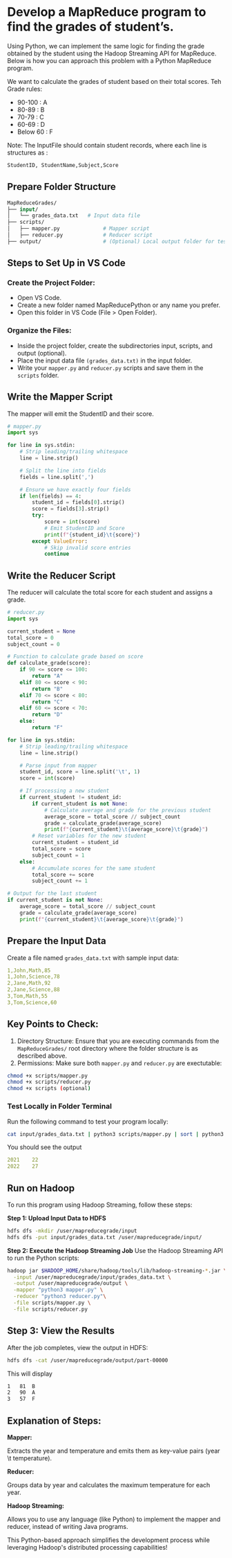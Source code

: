 # Develop a MapReduce program to find the grades of student’s.

Using Python, we can implement the same logic for finding the grade obtained by the student using the Hadoop Streaming API for MapReduce. Below is how you can approach this problem with a Python MapReduce program.

We want to calculate the grades of student based on their total scores. Teh Grade rules: 

* 90-100 : A
* 80-89  : B
* 70-79  : C
* 60-69  : D
* Below 60 : F

Note: The InputFile should contain student records, where each line is structures as : 

```bash
StudentID, StudentName,Subject,Score
```

## Prepare Folder Structure

```graphql
MapReduceGrades/
├── input/
│   └── grades_data.txt   # Input data file
├── scripts/
│   ├── mapper.py              # Mapper script
│   ├── reducer.py             # Reducer script
├── output/                    # (Optional) Local output folder for testing
```

## Steps to Set Up in VS Code

### Create the Project Folder:

* Open VS Code.
* Create a new folder named MapReducePython or any name you prefer.
* Open this folder in VS Code (File > Open Folder).

### Organize the Files:

* Inside the project folder, create the subdirectories input, scripts, and output (optional).
* Place the input data file `(grades_data.txt)` in the input folder.
* Write your `mapper.py` and `reducer.py` scripts and save them in the `scripts` folder.


## Write the Mapper Script
The mapper will emit the StudentID and their score.

```python
# mapper.py
import sys

for line in sys.stdin:
    # Strip leading/trailing whitespace
    line = line.strip()

    # Split the line into fields
    fields = line.split(',')

    # Ensure we have exactly four fields
    if len(fields) == 4:
        student_id = fields[0].strip()
        score = fields[3].strip()
        try:
            score = int(score)
            # Emit StudentID and Score
            print(f"{student_id}\t{score}")
        except ValueError:
            # Skip invalid score entries
            continue
```

## Write the Reducer Script
The reducer will calculate the total score for each student and assigns a grade.
```python
# reducer.py
import sys

current_student = None
total_score = 0
subject_count = 0

# Function to calculate grade based on score
def calculate_grade(score):
    if 90 <= score <= 100:
        return "A"
    elif 80 <= score < 90:
        return "B"
    elif 70 <= score < 80:
        return "C"
    elif 60 <= score < 70:
        return "D"
    else:
        return "F"

for line in sys.stdin:
    # Strip leading/trailing whitespace
    line = line.strip()

    # Parse input from mapper
    student_id, score = line.split('\t', 1)
    score = int(score)

    # If processing a new student
    if current_student != student_id:
        if current_student is not None:
            # Calculate average and grade for the previous student
            average_score = total_score // subject_count
            grade = calculate_grade(average_score)
            print(f"{current_student}\t{average_score}\t{grade}")
        # Reset variables for the new student
        current_student = student_id
        total_score = score
        subject_count = 1
    else:
        # Accumulate scores for the same student
        total_score += score
        subject_count += 1

# Output for the last student
if current_student is not None:
    average_score = total_score // subject_count
    grade = calculate_grade(average_score)
    print(f"{current_student}\t{average_score}\t{grade}")
```
## Prepare the Input Data
Create a file named <code>grades_data.txt</code> with sample input data:

```yaml
1,John,Math,85
1,John,Science,78
2,Jane,Math,92
2,Jane,Science,88
3,Tom,Math,55
3,Tom,Science,60
```

## Key Points to Check: 
1. Directory Structure: Ensure that you are executing commands from the `MapReduceGrades/` root directory where the folder structure is as described above.
2. Permissions: Make sure both `mapper.py` and `reducer.py` are exectutable:

```bash
chmod +x scripts/mapper.py
chmod +x scripts/reducer.py
chmod +x scripts (optional)
```

### Test Locally in Folder Terminal

Run the following command to test your program locally:

```bash
cat input/grades_data.txt | python3 scripts/mapper.py | sort | python3 scripts/reducer.py
```

You should see the output
```yaml
2021	22
2022	27
```

## Run on Hadoop
To run this program using Hadoop Streaming, follow these steps:

**Step 1: Upload Input Data to HDFS**
```bash
hdfs dfs -mkdir /user/mapreducegrade/input
hdfs dfs -put input/grades_data.txt /user/mapreducegrade/input/
```

**Step 2: Execute the Hadoop Streaming Job**
Use the Hadoop Streaming API to run the Python scripts:

```bash
hadoop jar $HADOOP_HOME/share/hadoop/tools/lib/hadoop-streaming-*.jar \
  -input /user/mapreducegrade/input/grades_data.txt \
  -output /user/mapreducegrade/output \
  -mapper "python3 mapper.py" \
  -reducer "python3 reducer.py"\
  -file scripts/mapper.py \
  -file scripts/reducer.py
```

## Step 3: View the Results
After the job completes, view the output in HDFS:

```bash
hdfs dfs -cat /user/mapreducegrade/output/part-00000
```

This will display

```css
1	81	B
2	90	A
3	57	F
```

## Explanation of Steps:

**Mapper:**

  Extracts the year and temperature and emits them as key-value pairs (year \t temperature).

**Reducer:**

  Groups data by year and calculates the maximum temperature for each year.
  
**Hadoop Streaming:**
  
  Allows you to use any language (like Python) to implement the mapper and reducer, instead of writing Java programs.

This Python-based approach simplifies the development process while leveraging Hadoop's distributed processing capabilities!
